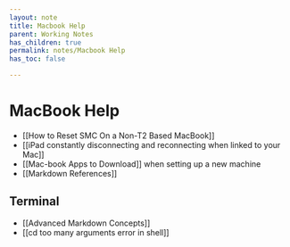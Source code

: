 ```yaml
---
layout: note
title: Macbook Help
parent: Working Notes
has_children: true
permalink: notes/Macbook Help
has_toc: false

---
```

# MacBook Help
- [[How to Reset SMC On a Non-T2 Based MacBook]]
- [[iPad constantly disconnecting and reconnecting when linked to your Mac]]
- [[Mac-book Apps to Download]] when setting up a new machine
- [[Markdown References]]

## Terminal
- [[Advanced Markdown Concepts]]
- [[cd too many arguments error in shell]]
